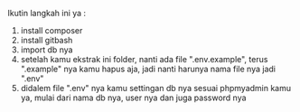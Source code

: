 
Ikutin langkah ini ya :
1. install composer
2. install gitbash
3. import db nya
4. setelah kamu ekstrak ini folder, nanti ada file ".env.example", terus ".example" nya kamu hapus aja, jadi nanti harunya nama file nya jadi ".env"
5. didalem file ".env" nya kamu settingan db nya sesuai phpmyadmin kamu ya, mulai dari nama db nya, user nya dan juga password nya

